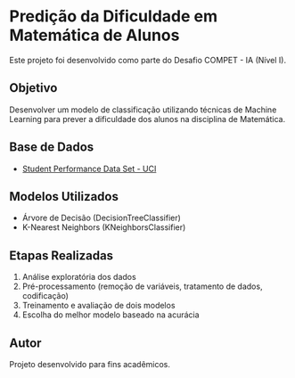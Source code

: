 
# Predição da Dificuldade em Matemática de Alunos

Este projeto foi desenvolvido como parte do Desafio COMPET - IA (Nível I).

## Objetivo

Desenvolver um modelo de classificação utilizando técnicas de Machine Learning para prever a dificuldade dos alunos na disciplina de Matemática.

## Base de Dados

- [Student Performance Data Set - UCI](https://archive.ics.uci.edu/ml/datasets/Student+Performance)

## Modelos Utilizados

- Árvore de Decisão (DecisionTreeClassifier)
- K-Nearest Neighbors (KNeighborsClassifier)

## Etapas Realizadas

1. Análise exploratória dos dados
2. Pré-processamento (remoção de variáveis, tratamento de dados, codificação)
3. Treinamento e avaliação de dois modelos
4. Escolha do melhor modelo baseado na acurácia

## Autor

Projeto desenvolvido para fins acadêmicos.
